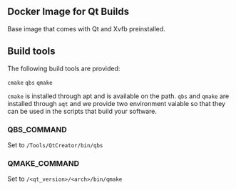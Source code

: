 ## Docker Image for Qt Builds

Base image that comes with Qt and Xvfb preinstalled.

## Build tools

The following build tools are provided:

`cmake` `qbs` `qmake`

`cmake` is installed through apt and is available on the path.
`qbs` and `qmake` are installed through `aqt` and we provide two
environment vaiable so that they can be used in the scripts
that build your software.

### QBS_COMMAND

Set to `/Tools/QtCreator/bin/qbs`

### QMAKE_COMMAND

Set to `/<qt_version>/<arch>/bin/qmake`

